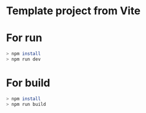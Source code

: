 # Template project from Vite

# For run

```bash
> npm install
> npm run dev
```

# For build
```bash
> npm install
> npm run build
```
